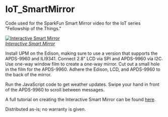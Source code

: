IoT_SmartMirror
===========

Code used for the SparkFun Smart Mirror video for the IoT series "Fellowship of the Things."

[![Interactive Smart Mirror](https://cdn.sparkfun.com/assets/learn_tutorials/4/7/5/Smart_Mirror_Project-05.jpg)  
*Interactive Smart Mirror*](https://learn.sparkfun.com/tutorials/interactive-smart-mirror)

Install UPM on the Edison, making sure to use a version that supports the APDS-9960 and ILI9341. Connect 2.8" LCD via SPI and APDS-9960 via I2C. Use one-way window film to create a one-way mirror. Cut out a small hole in the film for the APDS-9960. Adhere the Edison, LCD, and APDS-9960 to the back of the mirror.

Run the JavaScript code to get weather updates. Swipe your hand in front of the APDS-9960 to scroll between messages.

A full tutorial on creating the Interactive Smart Mirror can be found [here](https://learn.sparkfun.com/tutorials/interactive-smart-mirror).

Distributed as-is; no warranty is given.
